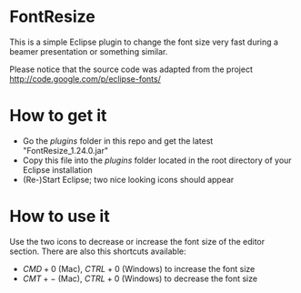 FontResize
==========

This is a simple Eclipse plugin to change the font size very fast during a beamer
presentation or something similar.

Please notice that the source code was adapted from the project http://code.google.com/p/eclipse-fonts/

# How to get it

* Go the $plugins$ folder in this repo and get the latest "FontResize_1.24.0.jar"
* Copy this file into the $plugins$ folder located in the root directory of your Eclipse installation
* (Re-)Start Eclipse; two nice looking icons should appear

# How to use it

Use the two icons to decrease or increase the font size of the editor section. There are also this
shortcuts available:

* $CMD + 0$ (Mac), $CTRL + 0$ (Windows) to increase the font size
* $CMT + -$ (Mac), $CTRL + 0$ (Windows) to decrease the font size
